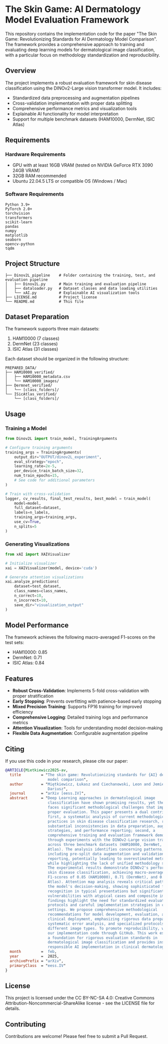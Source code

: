 # The Skin Game: AI Dermatology Model Evaluation Framework

This repository contains the implementation code for the paper "The Skin Game: Revolutionizing Standards for AI Dermatology Model Comparison". The framework provides a comprehensive approach to training and evaluating deep learning models for dermatological image classification, with a particular focus on methodology standardization and reproducibility.

## Overview

The project implements a robust evaluation framework for skin disease classification using the DINOv2-Large vision transformer model. It includes:

- Standardized data preprocessing and augmentation pipelines
- Cross-validation implementation with proper data splitting
- Comprehensive performance metrics and visualization tools
- Explainable AI functionality for model interpretation
- Support for multiple benchmark datasets (HAM10000, DermNet, ISIC Atlas)

## Requirements

### Hardware Requirements
- GPU with at least 16GB VRAM (tested on NVIDIA GeForce RTX 3090 24GB VRAM)
- 32GB RAM recommended
- Ubuntu 22.04.5 LTS or compatible OS (Windows / Mac)

### Software Requirements
```
Python 3.9+
PyTorch 2.0+
torchvision
transformers
scikit-learn
pandas
numpy
matplotlib
seaborn
opencv-python
tqdm
```

## Project Structure

```
├── Dinov2L_pipeline    # Folder containing the training, test, and evaluation pipeline
│   ├── Dinov2L.py      # Main training and evaluation pipeline
│   ├── dataloader.py   # Dataset classes and data loading utilities
│   └── xAI.py          # Explainable AI visualization tools
├── LICENSE.md          # Project license
└── README.md           # This file
```

## Dataset Preparation

The framework supports three main datasets:

1. HAM10000 (7 classes)
2. DermNet (23 classes)
3. ISIC Atlas (31 classes)

Each dataset should be organized in the following structure:

```
PREPARED_DATA/
├── HAM10000_verified/
│   ├── HAM10000_metadata.csv
│   └── HAM10000_images/
├── Dermnet_verified/
│   └── [class_folders]/
└── ISicAtlas_verified/
    └── [class_folders]/
```

## Usage

### Training a Model

```python
from Dinov2L import train_model, TrainingArguments

# Configure training arguments
training_args = TrainingArguments(
    output_dir="OUTPUT/dinov2L_experiment",
    eval_strategy="epoch",
    learning_rate=2e-5,
    per_device_train_batch_size=32,
    num_train_epochs=15,
    # See code for additional parameters
)

# Train with cross-validation
logger, cv_results, final_test_results, best_model = train_model(
    model=model,
    full_dataset=dataset,
    labels=n_labels,
    training_args=training_args,
    use_cv=True,
    n_splits=5
)
```

### Generating Visualizations

```python
from xAI import XAIVisualizer

# Initialize visualizer
xai = XAIVisualizer(model, device='cuda')

# Generate attention visualizations
xai.analyze_predictions(
    dataset=test_dataset,
    class_names=class_names,
    n_correct=10,
    n_incorrect=10,
    save_dir="visualization_output"
)
```

## Model Performance

The framework achieves the following macro-averaged F1-scores on the test sets:

- HAM10000: 0.85
- DermNet: 0.71
- ISIC Atlas: 0.84

## Features

- **Robust Cross-Validation**: Implements 5-fold cross-validation with proper stratification
- **Early Stopping**: Prevents overfitting with patience-based early stopping
- **Mixed Precision Training**: Supports FP16 training for improved efficiency
- **Comprehensive Logging**: Detailed training logs and performance metrics
- **Attention Visualization**: Tools for understanding model decision-making
- **Flexible Data Augmentation**: Configurable augmentation pipeline

## Citing

If you use this code in your research, please cite our paper:

```bibtex
@ARTICLE{Mietkiewicz2025-av,
  title         = "The skin game: Revolutionizing standards for {AI} dermatology
                   model comparison",
  author        = "Miętkiewicz, Łukasz and Ciechanowski, Leon and Jemielniak,
                   Dariusz",
  journal       = "arXiv [eess.IV]",
  abstract      = "Deep Learning approaches in dermatological image
                   classification have shown promising results, yet the field
                   faces significant methodological challenges that impede
                   proper evaluation. This paper presents a dual contribution:
                   first, a systematic analysis of current methodological
                   practices in skin disease classification research, revealing
                   substantial inconsistencies in data preparation, augmentation
                   strategies, and performance reporting; second, a
                   comprehensive training and evaluation framework demonstrated
                   through experiments with the DINOv2-Large vision transformer
                   across three benchmark datasets (HAM10000, DermNet, ISIC
                   Atlas). The analysis identifies concerning patterns,
                   including pre-split data augmentation and validation-based
                   reporting, potentially leading to overestimated metrics,
                   while highlighting the lack of unified methodology standards.
                   The experimental results demonstrate DINOv2's performance in
                   skin disease classification, achieving macro-averaged
                   F1-scores of 0.85 (HAM10000), 0.71 (DermNet), and 0.84 (ISIC
                   Atlas). Attention map analysis reveals critical patterns in
                   the model's decision-making, showing sophisticated feature
                   recognition in typical presentations but significant
                   vulnerabilities with atypical cases and composite images. Our
                   findings highlight the need for standardized evaluation
                   protocols and careful implementation strategies in clinical
                   settings. We propose comprehensive methodological
                   recommendations for model development, evaluation, and
                   clinical deployment, emphasizing rigorous data preparation,
                   systematic error analysis, and specialized protocols for
                   different image types. To promote reproducibility, we provide
                   our implementation code through GitHub. This work establishes
                   a foundation for rigorous evaluation standards in
                   dermatological image classification and provides insights for
                   responsible AI implementation in clinical dermatology.",
  month         =  feb,
  year          =  2025,
  archivePrefix = "arXiv",
  primaryClass  = "eess.IV"
}
```

## License

This project is licensed under the CC BY-NC-SA 4.0: Creative Commons Attribution-Noncommercial-ShareAlike license - see the LICENSE file for details.

## Contributing

Contributions are welcome! Please feel free to submit a Pull Request.
